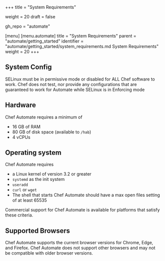 +++
title = "System Requirements"

weight = 20
draft = false

gh_repo = "automate"

[menu]
  [menu.automate]
    title = "System Requirements"
    parent = "automate/getting_started"
    identifier = "automate/getting_started/system_requirements.md System Requirements"
    weight = 20
+++

## System Config

SELinux must be in permissive mode or disabled for ALL Chef software to work. Chef does not test, nor provide any configurations that are guaranteed to work for Automate while SELinux is in Enforcing mode

## Hardware

Chef Automate requires a minimum of

* 16 GB of RAM
* 80 GB of disk space (available to `/hab`)
* 4 vCPUs

## Operating system

Chef Automate requires

* a Linux kernel of version 3.2 or greater
* `systemd` as the init system
* `useradd`
* `curl` or `wget`
* The shell that starts Chef Automate should have a max open files setting of at least 65535

Commercial support for Chef Automate is available for platforms that satisfy these
criteria.

## Supported Browsers

Chef Automate supports the current browser versions for Chrome, Edge, and Firefox. Chef
Automate does not support other browsers and may not be compatible with older browser
versions.
